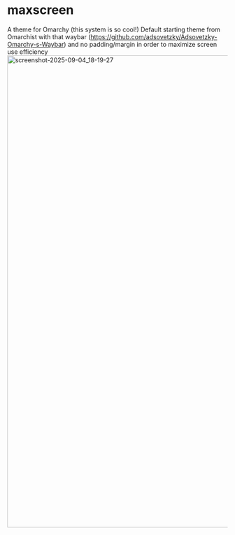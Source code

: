 # maxscreen
A theme for Omarchy (this system is so cool!)
Default starting theme from Omarchist with that waybar (https://github.com/adsovetzky/Adsovetzky-Omarchy-s-Waybar) and no padding/margin in order to maximize screen use efficiency
<img width="1920" height="1080" alt="screenshot-2025-09-04_18-19-27" src="https://github.com/user-attachments/assets/38f99f90-d5b7-4e20-b4e6-55d6a1928ba0" />
